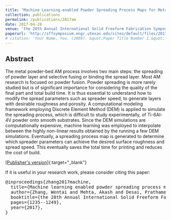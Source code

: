 ```yaml
---
title: "Machine Learning-enabled Powder Spreading Process Maps for Metal Additive Manufacturing (AM)"
collection: publications
permalink: /publications/2017am
date: 2017-04-28
venue: 'the 28th Annual International Solid Freeform Fabrication Symposium'
paperurl: 'http://sffsymposium.engr.utexas.edu/sites/default/files/2017/Manuscripts/MachineLearningEnabledPowderSpreadingProcess.pdf'
# citation: 'Your Name, You. (2009). &quot;Paper Title Number 1.&quot; <i>Journal 1</i>. 1(1).'
---
```


## Abstract

The metal powder-bed AM process involves two main steps: the spreading of powder layer and selective fusing or binding the spread layer. Most AM research is focused on powder fusion. Powder spreading is more rarely studied but is of significant importance for considering the quality of the final part and total build time. It is thus essential to understand how to modify the spread parameters such as spreader speed, to generate layers with desirable roughness and porosity. A computational modeling framework employing Discrete Element Method (DEM) is applied to simulate the spreading process, which is difficult to study experimentally, of Ti-6Al-4V powder onto smooth substrates. Since the DEM simulations are computationally expensive, machine learning was employed to interpolate between the highly non-linear results obtained by the running a few DEM simulations. Eventually, a spreading process map is generated to determine which
spreader parameters can achieve the desired surface roughness and spread speed. This eventually saves the total time for printing and reduces the cost of build.

[[Publisher's version]](http://sffsymposium.engr.utexas.edu/sites/default/files/2017/Manuscripts/MachineLearningEnabledPowderSpreadingProcess.pdf){:target="_blank"}

If it is useful in your research work, please consider citing this paper:

<pre>
@inproceedings{zhang2017machine,
  title={Machine learning enabled powder spreading process map for metal additive manufacturing (AM)},
  author={Zhang, Wentai and Mehta, Akash and Desai, Prathamesh S and Higgs, C. Fred},
  booktitle={the 28th Annual International Solid Freeform Fabrication Symposium},
  pages={1235--1249},
  year={2017},
}
</pre>